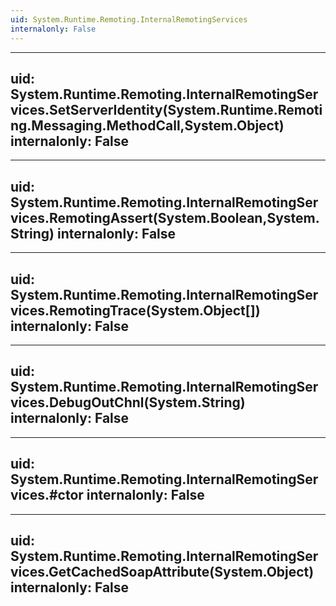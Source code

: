 ```yaml
---
uid: System.Runtime.Remoting.InternalRemotingServices
internalonly: False
---
```


---
uid: System.Runtime.Remoting.InternalRemotingServices.SetServerIdentity(System.Runtime.Remoting.Messaging.MethodCall,System.Object)
internalonly: False
---

---
uid: System.Runtime.Remoting.InternalRemotingServices.RemotingAssert(System.Boolean,System.String)
internalonly: False
---

---
uid: System.Runtime.Remoting.InternalRemotingServices.RemotingTrace(System.Object[])
internalonly: False
---

---
uid: System.Runtime.Remoting.InternalRemotingServices.DebugOutChnl(System.String)
internalonly: False
---

---
uid: System.Runtime.Remoting.InternalRemotingServices.#ctor
internalonly: False
---

---
uid: System.Runtime.Remoting.InternalRemotingServices.GetCachedSoapAttribute(System.Object)
internalonly: False
---
